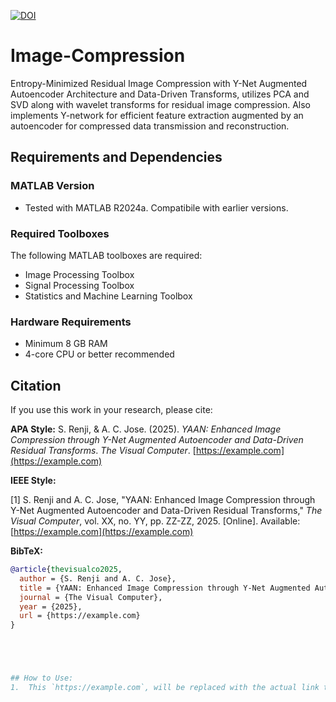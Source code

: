 [![DOI](https://zenodo.org/badge/DOI/10.5281/zenodo.14365003.svg)](https://doi.org/10.5281/zenodo.14365003)
# Image-Compression
Entropy-Minimized Residual Image Compression with Y-Net Augmented Autoencoder Architecture and Data-Driven Transforms,
utilizes PCA and SVD along with wavelet transforms for residual image compression. Also implements Y-network for efficient feature extraction augmented by an autoencoder for compressed data transmission and reconstruction.
## Requirements and Dependencies

### MATLAB Version
- Tested with MATLAB R2024a. Compatibile with earlier versions. 

### Required Toolboxes
The following MATLAB toolboxes are required:
- Image Processing Toolbox
- Signal Processing Toolbox
- Statistics and Machine Learning Toolbox

### Hardware Requirements
- Minimum 8 GB RAM
- 4-core CPU or better recommended

## Citation

If you use this work in your research, please cite:

**APA Style:**
S. Renji, & A. C. Jose. (2025). *YAAN: Enhanced Image Compression through Y-Net Augmented Autoencoder and Data-Driven Residual Transforms*. *The Visual Computer*. [https://example.com](https://example.com)

**IEEE Style:**

[1] S. Renji and A. C. Jose, "YAAN: Enhanced Image Compression through Y-Net Augmented Autoencoder and Data-Driven Residual Transforms," *The Visual Computer*, vol. XX, no. YY, pp. ZZ-ZZ, 2025. [Online]. Available: [https://example.com](https://example.com)


**BibTeX:**
```bibtex
@article{thevisualco2025,
  author = {S. Renji and A. C. Jose},
  title = {YAAN: Enhanced Image Compression through Y-Net Augmented Autoencoder and Data-Driven Residual Transforms},
  journal = {The Visual Computer},
  year = {2025},
  url = {https://example.com}
}





## How to Use:
1.  This `https://example.com`, will be replaced with the actual link to the article once it's available online.




